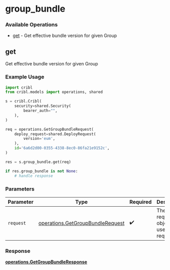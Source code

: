 # group_bundle

### Available Operations

* [get](#get) - Get effective bundle version for given Group

## get

Get effective bundle version for given Group

### Example Usage

```python
import cribl
from cribl.models import operations, shared

s = cribl.Cribl(
    security=shared.Security(
        bearer_auth="",
    ),
)

req = operations.GetGroupBundleRequest(
    deploy_request=shared.DeployRequest(
        version='eum',
    ),
    id='6a6d2d00-0355-4338-8ec0-86fa21e9152c',
)

res = s.group_bundle.get(req)

if res.group_bundle is not None:
    # handle response
```

### Parameters

| Parameter                                                                            | Type                                                                                 | Required                                                                             | Description                                                                          |
| ------------------------------------------------------------------------------------ | ------------------------------------------------------------------------------------ | ------------------------------------------------------------------------------------ | ------------------------------------------------------------------------------------ |
| `request`                                                                            | [operations.GetGroupBundleRequest](../../models/operations/getgroupbundlerequest.md) | :heavy_check_mark:                                                                   | The request object to use for the request.                                           |


### Response

**[operations.GetGroupBundleResponse](../../models/operations/getgroupbundleresponse.md)**

